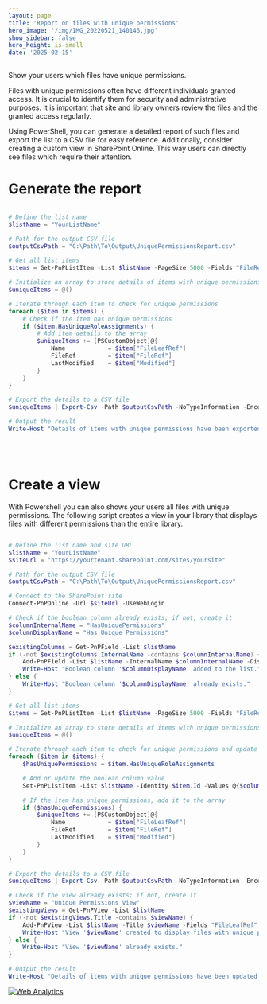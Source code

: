```yaml
---
layout: page
title: 'Report on files with unique permissions'
hero_image: '/img/IMG_20220521_140146.jpg'
show_sidebar: false
hero_height: is-small
date: '2025-02-15'
---
```



Show your users which files have unique permissions. 

Files with unique permissions often have different individuals granted access. It is crucial to identify them for security and administrative purposes. It is important that site and library owners review the files and the granted access regularly.

Using PowerShell, you can generate a detailed report of such files and export the list to a CSV file for easy reference. Additionally, consider creating a custom view in SharePoint Online. This way users can directly see files which require their attention.



# Generate the report


```Powershell

# Define the list name
$listName = "YourListName"

# Path for the output CSV file
$outputCsvPath = "C:\Path\To\Output\UniquePermissionsReport.csv"

# Get all list items
$items = Get-PnPListItem -List $listName -PageSize 5000 -Fields "FileRef", "FileLeafRef", "Modified"

# Initialize an array to store details of items with unique permissions
$uniqueItems = @()

# Iterate through each item to check for unique permissions
foreach ($item in $items) {
    # Check if the item has unique permissions
    if ($item.HasUniqueRoleAssignments) {
        # Add item details to the array
        $uniqueItems += [PSCustomObject]@{
            Name            = $item["FileLeafRef"]
            FileRef         = $item["FileRef"]
            LastModified    = $item["Modified"]
        }
    }
}

# Export the details to a CSV file
$uniqueItems | Export-Csv -Path $outputCsvPath -NoTypeInformation -Encoding UTF8

# Output the result
Write-Host "Details of items with unique permissions have been exported to $outputCsvPath"


```

<br/><br/>

# Create a view

With Powershell you can also shows your users all files with unique permissions. The following script creates a view in your library that displays files with different permissions than the entire library.


```Powershell

# Define the list name and site URL
$listName = "YourListName"
$siteUrl = "https://yourtenant.sharepoint.com/sites/yoursite"

# Path for the output CSV file
$outputCsvPath = "C:\Path\To\Output\UniquePermissionsReport.csv"

# Connect to the SharePoint site
Connect-PnPOnline -Url $siteUrl -UseWebLogin

# Check if the boolean column already exists; if not, create it
$columnInternalName = "HasUniquePermissions"
$columnDisplayName = "Has Unique Permissions"

$existingColumns = Get-PnPField -List $listName
if (-not $existingColumns.InternalName -contains $columnInternalName) {
    Add-PnPField -List $listName -InternalName $columnInternalName -DisplayName $columnDisplayName -Type Boolean
    Write-Host "Boolean column '$columnDisplayName' added to the list."
} else {
    Write-Host "Boolean column '$columnDisplayName' already exists."
}

# Get all list items
$items = Get-PnPListItem -List $listName -PageSize 5000 -Fields "FileRef", "FileLeafRef", "Modified", "HasUniqueRoleAssignments"

# Initialize an array to store details of items with unique permissions
$uniqueItems = @()

# Iterate through each item to check for unique permissions and update the new column
foreach ($item in $items) {
    $hasUniquePermissions = $item.HasUniqueRoleAssignments

    # Add or update the boolean column value
    Set-PnPListItem -List $listName -Identity $item.Id -Values @{$columnInternalName = $hasUniquePermissions}

    # If the item has unique permissions, add it to the array
    if ($hasUniquePermissions) {
        $uniqueItems += [PSCustomObject]@{
            Name            = $item["FileLeafRef"]
            FileRef         = $item["FileRef"]
            LastModified    = $item["Modified"]
        }
    }
}

# Export the details to a CSV file
$uniqueItems | Export-Csv -Path $outputCsvPath -NoTypeInformation -Encoding UTF8

# Check if the view already exists; if not, create it
$viewName = "Unique Permissions View"
$existingViews = Get-PnPView -List $listName
if (-not $existingViews.Title -contains $viewName) {
    Add-PnPView -List $listName -Title $viewName -Fields "FileLeafRef", "FileRef", "HasUniquePermissions", "Modified" -Query "<Where><Eq><FieldRef Name='$columnInternalName' /><Value Type='Boolean'>1</Value></Eq></Where>"
    Write-Host "View '$viewName' created to display files with unique permissions."
} else {
    Write-Host "View '$viewName' already exists."
}

# Output the result
Write-Host "Details of items with unique permissions have been updated and exported to $outputCsvPath"


```





<!-- Default Statcounter code for disattachplusdownloadable
https://powershellscripts.github.io/articles/en/spo/disableattachments/
-->
<script type="text/javascript">
var sc_project=13087706; 
var sc_invisible=1; 
var sc_security="cd768061"; 
var sc_client_storage="disabled"; 
</script>
<script type="text/javascript"
src="https://www.statcounter.com/counter/counter.js"
async></script>
<noscript><div class="statcounter"><a title="Web Analytics"
href="https://statcounter.com/" target="_blank"><img
class="statcounter"
src="https://c.statcounter.com/13087706/0/cd768061/1/"
alt="Web Analytics"
referrerPolicy="no-referrer-when-downgrade"></a></div></noscript>
<!-- End of Statcounter Code -->